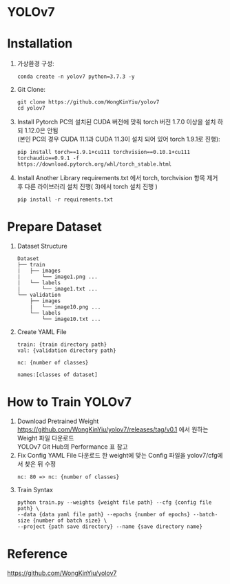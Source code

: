 YOLOv7
======

# Installation
  1) 가상환경 구성:
      ```
      conda create -n yolov7 python=3.7.3 -y
      ```
  2) Git Clone:
      ```
      git clone https://github.com/WongKinYiu/yolov7
      cd yolov7
      ```
  3) Install Pytorch 
      PC의 설치된 CUDA 버전에 맞춰 torch 버전 1.7.0 이상을 설치 하되 1.12.0은 안됨<br>
      (본인 PC의 경우 CUDA 11.1과 CUDA 11.3이 설치 되어 있어 torch 1.9.1로 진행):
      ```
      pip install torch==1.9.1+cu111 torchvision==0.10.1+cu111 torchaudio==0.9.1 -f https://download.pytorch.org/whl/torch_stable.html
      ```
  4) Install Another Library
      requirements.txt 에서 torch, torchvision 항목 제거 후 다른 라이브러리 설치 진행( 3)에서 torch 설치 진행 )
      ```
      pip install -r requirements.txt
      ```
# Prepare Dataset
  1) Dataset Structure
     ```
     Dataset
     ├── train
     |   ├── images
     |       └── image1.png ...
     |   └── labels
     |       └── image1.txt ...
     └── validation
         ├── images
         |   └── image10.png ...
         └── labels
             └── image10.txt ...
     ```
  2) Create YAML File
     ```
     train: {train directory path}
     val: {validation directory path}

     nc: {number of classes}

     names:[classes of dataset]
     ```
# How to Train YOLOv7
  1) Download Pretrained Weight <br>
     https://github.com/WongKinYiu/yolov7/releases/tag/v0.1 에서 원하는 Weight 파일 다운로드<br>
     YOLOv7 Git Hub의 Performance 표 참고
  2) Fix Config YAML File
     다운로드 한 weight에 맞는 Config 파일을 yolov7/cfg에서 찾은 뒤 수정
     ```
     nc: 80 => nc: {number of classes}
     ```
  4) Train Syntax
     ```
     python train.py --weights {weight file path} --cfg {config file path} \
     --data {data yaml file path} --epochs {number of epochs} --batch-size {number of batch size} \
     --project {path save directory} --name {save directory name}
     ```
# Reference
  https://github.com/WongKinYiu/yolov7
